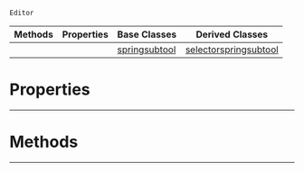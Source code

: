  `Editor`

|Methods|Properties|Base Classes|Derived Classes|
|---|---|---|---|
| | |[springsubtool](https://github.com/ArendDanielek/ZeroDocsTest/blob/master/code_reference/class_reference/springsubtool.markdown)|[selectorspringsubtool](https://github.com/ArendDanielek/ZeroDocsTest/blob/master/code_reference/class_reference/selectorspringsubtool.markdown)|


 #  Properties


---  
 #  Methods


---  
 
  
  
  
  
  
  
  

 